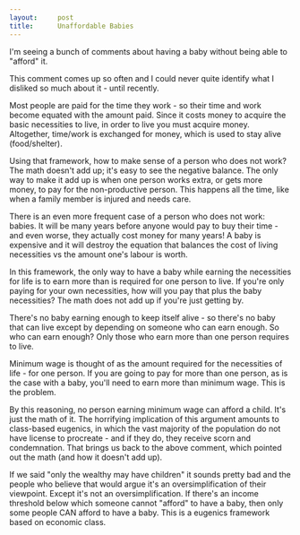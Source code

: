 ```yaml
---
layout:     post
title:      Unaffordable Babies
---
```


I'm seeing a bunch of comments about having a baby without being able to "afford" it.

This comment comes up so often and I could never quite identify what I disliked so much about it - until recently.

Most people are paid for the time they work - so their time and work become equated with the amount paid. Since it costs money to acquire the basic necessities to live, in order to live you must acquire money. Altogether, time/work is exchanged for money, which is used to stay alive (food/shelter).

Using that framework, how to make sense of a person who does not work? The math doesn't add up; it's easy to see the negative balance. The only way to make it add up is when one person works extra, or gets more money, to pay for the non-productive person. This happens all the time, like when a family member is injured and needs care.

There is an even more frequent case of a person who does not work: babies. It will be many years before anyone would pay to buy their time - and even worse, they actually cost money for many years! A baby is expensive and it will destroy the equation that balances the cost of living necessities vs the amount one's labour is worth.

In this framework, the only way to have a baby while earning the necessities for life is to earn more than is required for one person to live. If you're only paying for your own necessities, how will you pay that plus the baby necessities? The math does not add up if you're just getting by.

There's no baby earning enough to keep itself alive - so there's no baby that can live except by depending on someone who can earn enough. So who can earn enough? Only those who earn more than one person requires to live.

Minimum wage is thought of as the amount required for the necessities of life - for one person. If you are going to pay for more than one person, as is the case with a baby, you'll need to earn more than minimum wage. This is the problem.

By this reasoning, no person earning minimum wage can afford a child. It's just the math of it. The horrifying implication of this argument amounts to class-based eugenics, in which the vast majority of the population do not have license to procreate - and if they do, they receive scorn and condemnation. That brings us back to the above comment, which pointed out the math (and how it doesn't add up).

If we said "only the wealthy may have children" it sounds pretty bad and the people who believe that would argue it's an oversimplification of their viewpoint. Except it's not an oversimplification. If there's an income threshold below which someone cannot "afford" to have a baby, then only some people CAN afford to have a baby. This is a eugenics framework based on economic class.
